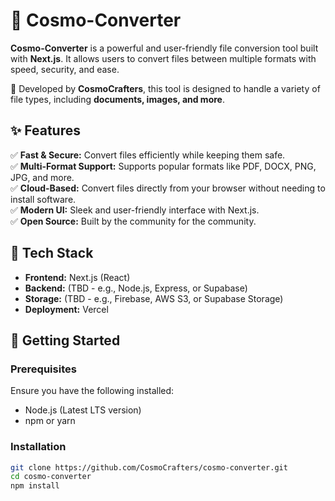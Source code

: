 # 🌌 Cosmo-Converter  

**Cosmo-Converter** is a powerful and user-friendly file conversion tool built with **Next.js**. It allows users to convert files between multiple formats with speed, security, and ease.  

🚀 Developed by **CosmoCrafters**, this tool is designed to handle a variety of file types, including **documents, images, and more**.  

## ✨ Features  
✅ **Fast & Secure:** Convert files efficiently while keeping them safe.  
✅ **Multi-Format Support:** Supports popular formats like PDF, DOCX, PNG, JPG, and more.  
✅ **Cloud-Based:** Convert files directly from your browser without needing to install software.  
✅ **Modern UI:** Sleek and user-friendly interface with Next.js.  
✅ **Open Source:** Built by the community for the community.  

## 🔧 Tech Stack  
- **Frontend:** Next.js (React)  
- **Backend:** (TBD - e.g., Node.js, Express, or Supabase)  
- **Storage:** (TBD - e.g., Firebase, AWS S3, or Supabase Storage)  
- **Deployment:** Vercel  

## 🚀 Getting Started  

### Prerequisites  
Ensure you have the following installed:  
- Node.js (Latest LTS version)  
- npm or yarn  

### Installation  
```bash
git clone https://github.com/CosmoCrafters/cosmo-converter.git
cd cosmo-converter
npm install
